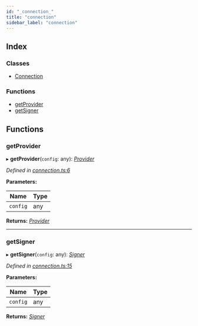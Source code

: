 ```yaml
---
id: "_connection_"
title: "connection"
sidebar_label: "connection"
---
```


## Index

### Classes

* [Connection](../classes/_connection_.connection.md)

### Functions

* [getProvider](_connection_.md#getprovider)
* [getSigner](_connection_.md#getsigner)

## Functions

###  getProvider

▸ **getProvider**(`config`: any): *[Provider](../classes/_providers_provider_.provider.md)*

*Defined in [connection.ts:6](https://github.com/nearprotocol/nearlib/blob/bae5ebc/src.ts/connection.ts#L6)*

**Parameters:**

Name | Type |
------ | ------ |
`config` | any |

**Returns:** *[Provider](../classes/_providers_provider_.provider.md)*

___

###  getSigner

▸ **getSigner**(`config`: any): *[Signer](../classes/_signer_.signer.md)*

*Defined in [connection.ts:15](https://github.com/nearprotocol/nearlib/blob/bae5ebc/src.ts/connection.ts#L15)*

**Parameters:**

Name | Type |
------ | ------ |
`config` | any |

**Returns:** *[Signer](../classes/_signer_.signer.md)*
